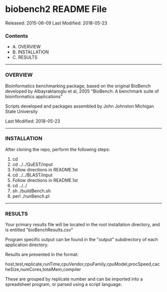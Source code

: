 # biobench2 README File #

Released: 2015-06-09
Last Modified: 2018-05-23

### Contents ###

+ A. OVERVIEW
+ B. INSTALLATION
+ C. RESULTS

***************************************

### OVERVIEW ###
Bioinformatics benchmarking package, based on the original BioBench 
developed by Albayraktaroglu et al, 2005 "BioBench: A benchmark suite of bioinformatics applications" 

Scripts developed and packages assembled by John Johnston
Michigan State University

Last Modified: 2018-05-23

***************************************

### INSTALLATION ###

After cloning the repo, perform the following steps:

1.  cd <biobench2 sourcedir>
2.  cd ../../QuEST/input
3.  Follow directions in README.1st
4.  cd ../../BLAST/input
5.  Follow directions in README.1st
12. cd ../../
13. sh ./buildBench.sh
14. perl ./runBench.pl

***************************************

### RESULTS ###

Your primary results file will be located in the root installation
directory, and is entitled "bioBenchResults.csv"

Program specific output can be found in the "output" subdirectory
of each application directory.

Results are presented in the format:

host,test,replicate,runTime,cpuVendor,cpuFamily,cpuModel,procSpeed,cacheSize,numCores,totalMem,compiler

These are grouped by replicate number and can be imported into
a spreadsheet program, or parsed using a script language.


